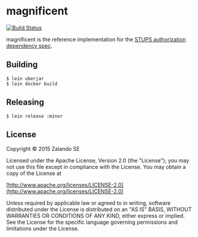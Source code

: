 # magnificent

[![Build Status](https://travis-ci.org/zalando-stups/magnificent.svg?branch=master)](https://travis-ci.org/zalando-stups/magnificent)

magnificent is the reference implementation for the [STUPS authorization dependency spec](https://github.com/zalando-stups/dependency-spec).

## Building

    $ lein uberjar
    $ lein docker build

## Releasing

    $ lein release :minor

## License

Copyright © 2015 Zalando SE

Licensed under the Apache License, Version 2.0 (the "License");
you may not use this file except in compliance with the License.
You may obtain a copy of the License at

   [http://www.apache.org/licenses/LICENSE-2.0](http://www.apache.org/licenses/LICENSE-2.0)

Unless required by applicable law or agreed to in writing, software
distributed under the License is distributed on an "AS IS" BASIS,
WITHOUT WARRANTIES OR CONDITIONS OF ANY KIND, either express or implied.
See the License for the specific language governing permissions and
limitations under the License.
